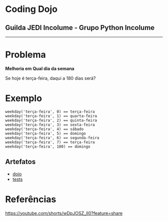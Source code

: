 # Coding Dojo

## Guilda JEDI Incolume - Grupo Python Incolume

---

# Problema

**Melhoria em Qual dia da semana**

Se hoje é terça-feira, daqui a 180 dias será?

# Exemplo

```
weekday('terça-feira', 0) == terça-feira
weekday('terça-feira', 1) == quarta-feira
weekday('terça-feira', 2) == quinta-feira
weekday('terça-feira', 3) == sexta-feira
weekday('terça-feira', 4) == sábado
weekday('terça-feira', 5) == domingo
weekday('terça-feira', 6) == segunda-feira
weekday('terça-feira', 7) == terça-feira
weekday('terça-feira', 180) == domingo
```

## Artefatos

- [dojo](./dojo20220914.py)
- [tests](./test_20220914.py)

# Referências

https://youtube.com/shorts/wDpJOSZ_lI0?feature=share
